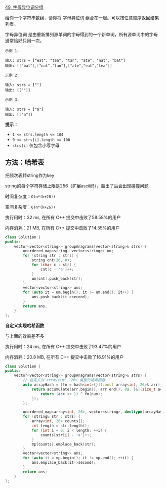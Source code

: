 [49. 字母异位词分组](https://leetcode-cn.com/problems/group-anagrams/)

给你一个字符串数组，请你将 字母异位词 组合在一起。可以按任意顺序返回结果列表。

字母异位词 是由重新排列源单词的字母得到的一个新单词，所有源单词中的字母通常恰好只用一次。

```
示例 1:

输入: strs = ["eat", "tea", "tan", "ate", "nat", "bat"]
输出: [["bat"],["nat","tan"],["ate","eat","tea"]]

示例 2:

输入: strs = [""]
输出: [[""]]

示例 3:

输入: strs = ["a"]
输出: [["a"]]
```

**提示：**

- `1 <= strs.length <= 104`
- `0 <= strs[i].length <= 100`
- `strs[i]` 仅包含小写字母

## 方法：哈希表

把频次表转string作为key

string的每个字符存储上限是256（扩展ascii码），超出了后会出现碰撞问题

时间复杂度：`O(n*(k+26))`

空间复杂度：`O(n*(k+26))`

执行用时：32 ms, 在所有 C++ 提交中击败了58.58%的用户

内存消耗：21 MB, 在所有 C++ 提交中击败了14.55%的用户

```c++
class Solution {
public:
    vector<vector<string>> groupAnagrams(vector<string>& strs) {
        unordered_map<string, vector<string>> um;
        for (string str : strs) {
            string cnt(26, 0);
            for (char c : str) {
                cnt[c - 'a']++;
            }
            um[cnt].push_back(str);
        }
        vector<vector<string>> ans;
        for (auto it = um.begin(); it != um.end(); it++) {
            ans.push_back(it->second);
        }
        return ans;
    }
};
```

**自定义实现哈希函数**

与上面的效率差不多

执行用时：24 ms, 在所有 C++ 提交中击败了93.47%的用户

内存消耗：20.8 MB, 在所有 C++ 提交中击败了16.91%的用户

```c++
class Solution {
public:
    vector<vector<string>> groupAnagrams(vector<string>& strs) {
        // 自定义对 array<int, 26> 类型的哈希函数
        auto arrayHash = [fn = hash<int>{}](const array<int, 26>& arr) -> size_t {
            return accumulate(arr.begin(), arr.end(), 0u, [&](size_t acc, int num) {
                return (acc << 1) ^ fn(num);
            });
        };

        unordered_map<array<int, 26>, vector<string>, decltype(arrayHash)> mp(0, arrayHash);
        for (string& str : strs) {
            array<int, 26> counts{};
            int length = str.length();
            for (int i = 0; i < length; ++i) {
                counts[str[i] - 'a']++;
            }
            mp[counts].emplace_back(str);
        }
        vector<vector<string>> ans;
        for (auto it = mp.begin(); it != mp.end(); ++it) {
            ans.emplace_back(it->second);
        }
        return ans;
    }
};
```

